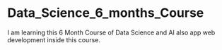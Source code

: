 # Data_Science_6_months_Course
I am learning this 6 Month Course of Data Science and AI also app web development inside this course.

